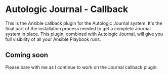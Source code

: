 # Autologic Journal - Callback

This is the Ansible callback plugin for the Autologic Journal system. It's the final part of the installation process needed to get a complete Journal system in place. This plugin, combined with Autologic Journal, will give you full visibility of all your Ansible Playbook runs.

## Coming soon

Please bare with me as I continue to work on the Journal callback plugin.

